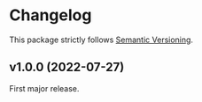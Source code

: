 
# Changelog

This package strictly follows [Semantic Versioning](https://semver.org).

## v1.0.0 (2022-07-27)

First major release.
